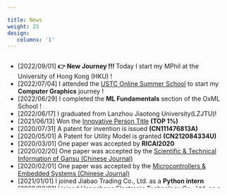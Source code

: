 ```yaml
---

title: News
weight: 25
design:
   columns: '1'
---
```

<div style="overflow-y: auto; max-height:300px; ">
		  <ul>
        <li>
					[2022/09/01] <span style="font-weight: bold;"> 👉 New Journey !!! </span> Today I start my MPhil at the University of Hong Kong (HKU) ! 
			  </li>
			  <li>
          [2022/07/04]  I attended the <a href="http://staff.ustc.edu.cn/~renjiec/SummerSchool_2022/index.html">USTC Online Summer School</a> to start my <span style="font-weight: bold;">Computer Graphics</span> journey !
			  </li>
			  <li>
					[2022/06/29]  I completed the <span style="font-weight: bold;">ML Fundamentals</span> section of the OxML School !
			  </li>
			  <li>
			  		[2022/06/17]  I graduated from Lanzhou Jiaotong University(LZJTU)!
			  </li>
        <li>
			[2021/06/13]  Won the <a href="https://tuanwei.lzjtu.edu.cn/info/1043/2997.htm">Innovative Person Title</a> <span style="font-weight: bold;">(TOP 1%)</span>
			  </li>
			  <li>
			  		[2020/07/31]  A patent for invention is issued <span style="font-weight: bold;">(CN111476813A)</span>
			  </li>
			  <li>
			  		[2020/05/01]  A Patent for Utility Model is granted <span style="font-weight: bold;">(CN212084334U)</span>
			  </li>
			  <li>
			  		[2020/03/01]  One paper was accepted by <span style="font-weight: bold;">RICAI2020</span>
			  </li>
			  <li>
			  		[2020/02/20]  One paper was accepted by the <a href="https://navi.cnki.net/knavi/journals/LZKQ/detail">Scientific & Technical Information of Gansu (Chinese Journal) </a>
			  </li>
			  <li>
			  		[2020/02/01]  One paper was accepted by the <a href="https://navi.cnki.net/knavi/journals/DPJY/detail">Microcontrollers & Embedded Systems (Chinese Journal) </a>
			  </li>
        <li>
			  		[2021/01/01] I joined Jiabao Trading Co., Ltd. as a <span style="font-weight: bold;">Python intern</span> 
			  </li>
			  <li>
			  		[2020/02/01] I joined Hengsheng Electronic Technology Co., Ltd. as a <span style="font-weight: bold;">Java intern</span> 
			  </li>
			  <li>
			  		[2019/01/01] I joined the Laboratory for <span style="font-style: italic;">Intelligent Computing and Big Data Lab(LZJTU)</span> as a <span style="font-weight: bold;">Research Assistant</span> , supervised by Prof. Jiuyuan Huo
				</li>
		  </ul>
</div>



